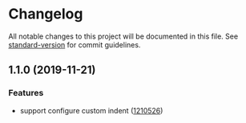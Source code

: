 # Changelog

All notable changes to this project will be documented in this file. See [standard-version](https://github.com/conventional-changelog/standard-version) for commit guidelines.

## 1.1.0 (2019-11-21)


### Features

* support configure custom indent ([1210526](https://github.com/supperchong/prettyObjectString/commit/1210526c9530c549984af496e7de5e1016a3aef6))
